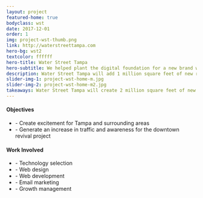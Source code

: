 ```yaml
---
layout: project
featured-home: true
bodyclass: wst
date: 2017-12-01
order: 1
img: project-wst-thumb.png
link: http://waterstreettampa.com
hero-bg: wst2
textcolor: ffffff
hero-title: Water Street Tampa
hero-subtitle: We helped plant the digital foundation for a new brand with global impact.
description: Water Street Tampa will add 1 million square feet of new retail, cultural, educational, and entertainment space at the street-level. We helped plant the digital foundation for a new brand with global impact.
slider-img-1: project-wst-home-m.jpg
slider-img-2: project-wst-home-m2.jpg
takeaways: Water Street Tampa will create 2 million square feet of new office space, including downtown Tampa's first new office towers in nearly 25 years. The project, led by Strategic Property Partners, will provide a vibrant vision for the future of Tampa and for the 23,000+ people who live, work, study, and visit each day. We helped plant the digital foundation for a new brand with global impact.
---
```


<div class="row-flex__md-6">
<h4 class="">Objectives</h4>
<ul>
<li>- Create excitement for Tampa and surrounding areas</li>
<li>- Generate an increase in traffic and awareness for the downtown revival project</li>
</ul>
</div>

<div class="row-flex__md-6">
<h4 class="">Work Involved</h4>
<ul>
<li>- Technology selection</li>
<li>- Web design</li>
<li>- Web development</li>
<li>- Email marketing</li>
<li>- Growth management</li>
</ul>
</div>
